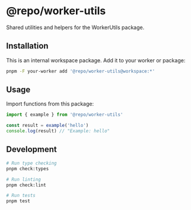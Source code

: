 # @repo/worker-utils

Shared utilities and helpers for the WorkerUtils package.

## Installation

This is an internal workspace package. Add it to your worker or package:

```bash
pnpm -F your-worker add '@repo/worker-utils@workspace:*'
```

## Usage

Import functions from this package:

```typescript
import { example } from '@repo/worker-utils'

const result = example('hello')
console.log(result) // "Example: hello"
```

## Development

```bash
# Run type checking
pnpm check:types

# Run linting
pnpm check:lint

# Run tests
pnpm test
```
